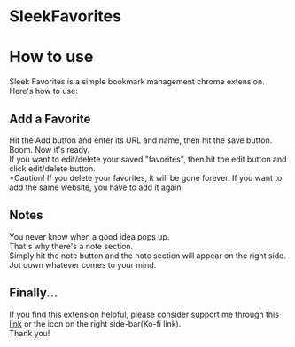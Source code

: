 # SleekFavorites
  
# How to use
Sleek Favorites is a simple bookmark management chrome extension.  
Here's how to use:  
## Add a Favorite  
Hit the Add button and enter its URL and name, then hit the save button. Boom. Now it's ready.  
If you want to edit/delete your saved "favorites", then hit the edit button and click edit/delete button.  
*Caution! If you delete your favorites, it will be gone forever. If you want to add the same website, you have to add it again.  
## Notes  
You never know when a good idea pops up.  
That's why there's a note section.  
Simply hit the note button and the note section will appear on the right side.  
Jot down whatever comes to your mind.
## Finally...  
If you find this extension helpful, please consider support me through this [link](https://ko-fi.com/yohey_mk) or the icon on the right side-bar(Ko-fi link).  
Thank you!

